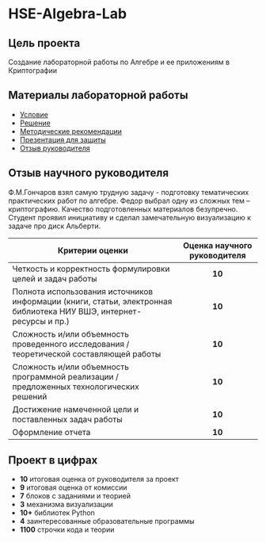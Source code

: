 # HSE-Algebra-Lab

## Цель проекта

Создание лабораторной работы по Алгебре и ее
приложениям в Криптографии

## Материалы лабораторной работы

* [Условие](https://colab.research.google.com/drive/1yEbJJO7HgU869ryQrLJFi74ERn9EXvOc?usp=sharing)
* [Решение](https://drive.google.com/file/d/1hafCk6BM1K5nqSHeLv4EhSW2D-8e5z0t/view?usp=sharing)
* [Методические рекомендации](https://drive.google.com/file/d/1ErrwfkTVXkAyuSaakm-j2qbp4nl5v34B/view?usp=sharing)
* [Презентация для защиты](https://drive.google.com/file/d/1QZq8lXcnIpdlM6UsemQ3AUYcQ-yvW1b4/view?usp=sharing)
* [Отзыв руководителя](https://drive.google.com/file/d/1kcZQqpU0nXZLV-GUJCROl3VUHGJmNckP/view?usp=sharing)

## Отзыв научного руководителя

Ф.М.Гончаров взял самую трудную задачу - подготовку тематических практических работ по алгебре. Федор выбрал одну из сложных тем – криптографию. Качество подготовленных материалов безупречно. Студент проявил инициативу и сделал замечательную визуализацию к задаче про диск Альберти.

| Критерии оценки | Оценка научного руководителя|
| ------ | :------: |
|Четкость и корректность формулировки целей и задач работы|**10**|
|Полнота использования источников информации (книги, статьи, электронная библиотека НИУ ВШЭ, интернет-ресурсы и пр.)|**10**|
|Сложность и/или объемность проведенного исследования / теоретической составляющей работы|**10**|
|Сложность и/или объемность программной реализации / предложенных технологических решений|**10**|
|Достижение намеченной цели и поставленных задач работы|**10**|
|Оформление отчета|**10**|

## Проект в цифрах

* **10** итоговая оценка от руководителя за проект
* **9** итоговая оценка от комиссии
* **7** блоков с заданиями и теорией
* **3** механизма визуализации
* **10+** библиотек Python
* **4** заинтересованные образовательные программы
* **1100** строчки кода и теории
